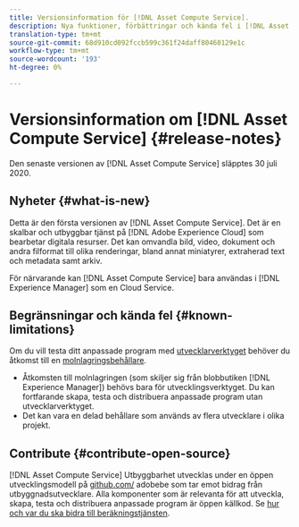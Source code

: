 ```yaml
---
title: Versionsinformation för [!DNL Asset Compute Service].
description: Nya funktioner, förbättringar och kända fel i [!DNL Asset Compute Service].
translation-type: tm+mt
source-git-commit: 68d910cd092fccb599c361f24daff80460129e1c
workflow-type: tm+mt
source-wordcount: '193'
ht-degree: 0%

---
```



# Versionsinformation om [!DNL Asset Compute Service] {#release-notes}

Den senaste versionen av [!DNL Asset Compute Service] släpptes 30 juli 2020.

<!--

To test your custom applications with the [developer tool](https://github.com/adobe/asset-compute-devtool), you need access to a [cloud storage container](https://github.com/adobe/asset-compute-devtool#prerequisites). Currently, Adobe supports Azure Blob Storage and AWS S3.

>[!NOTE]
>
>Cloud storage access is only required for using the developer tool. You can still create, test and deploy custom applications with out using the developer tool.
-->

## Nyheter {#what-is-new}

Detta är den första versionen av [!DNL Asset Compute Service]. Det är en skalbar och utbyggbar tjänst på [!DNL Adobe Experience Cloud] som bearbetar digitala resurser. Det kan omvandla bild, video, dokument och andra filformat till olika renderingar, bland annat miniatyrer, extraherad text och metadata samt arkiv.

För närvarande kan [!DNL Asset Compute Service] bara användas i [!DNL Experience Manager] som en Cloud Service.

## Begränsningar och kända fel {#known-limitations}

Om du vill testa ditt anpassade program med [utvecklarverktyget](https://github.com/adobe/asset-compute-devtool) behöver du åtkomst till en [molnlagringsbehållare](https://github.com/adobe/asset-compute-devtool#prerequisites).

* Åtkomsten till molnlagringen (som skiljer sig från blobbutiken [!DNL Experience Manager]) behövs bara för utvecklingsverktyget. Du kan fortfarande skapa, testa och distribuera anpassade program utan utvecklarverktyget.
* Det kan vara en delad behållare som används av flera utvecklare i olika projekt.

## Contribute {#contribute-open-source}

[!DNL Asset Compute Service] Utbyggbarhet utvecklas under en öppen utvecklingsmodell på  [github.com/](https://github.com/adobe) adobebe som tar emot bidrag från utbyggnadsutvecklare. Alla komponenter som är relevanta för att utveckla, skapa, testa och distribuera anpassade program är öppen källkod. Se [hur och var du ska bidra till beräkningstjänsten](contribute-to-compute-service.md).

<!-- **TBD:**
* Are we versioning the releases?
* Is there any compatibility information to be added? With Project Firefly versions, or AEMaaCS releases, or other offerings/integrations such as InDesign Server?
-->
